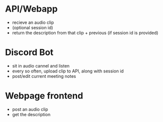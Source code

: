 # API/Webapp
* recieve an audio clip
* (optional session id)
* return the description from that clip + previous (if session id is provided)

# Discord Bot
* sit in audio cannel and listen
* every so often, upload clip to API, along with session id
* post/edit current meeting notes

# Webpage frontend
* post an audio clip
* get the description
